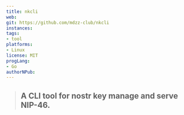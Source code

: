 ```yaml
---
title: nkcli 
web: 
git: https://github.com/mdzz-club/nkcli
instances:
tags:
- tool
platforms:
- Linux
license: MIT
progLang:
- Go
authorNPub:  
---
```


> ## A CLI tool for nostr key manage and serve NIP-46.